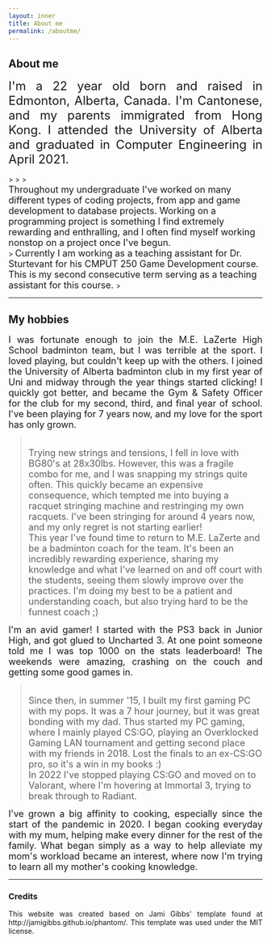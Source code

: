 ```yaml
---
layout: inner
title: About me
permalink: /aboutme/
---
```

<!-- Not sure why the text font is different -->

  <div>
  <!-- h2 I think is header 2 -->
    <h2> About me </h2>
    <!-- Most likely p for paragraph -->
    <p align=justify> <font size="5"> I'm a 22 year old born and raised in Edmonton, Alberta, Canada. I'm Cantonese, and my parents immigrated from Hong Kong. I attended the University of Alberta and graduated in Computer Engineering in April 2021. </font></p>
  </div>
>
>
> <font size="4" align=justify> <br> Throughout my undergraduate I've worked on many different types of coding projects, from app and game development to database projects. Working on a programming project is something I find extremely rewarding and enthralling, and I often find myself working nonstop on a project once I've begun. </font><br>
> <font size="4" align=justify> Currently I am working as a teaching assistant for Dr. Sturtevant for his CMPUT 250 Game Development course. This is my second consecutive term serving as a teaching assistant for this course. </font>
> <br>


---



## My hobbies

<div align=justify> <font size="4"> I was fortunate enough to join the M.E. LaZerte High School badminton team, but I was terrible at the sport. I loved playing, but couldn't keep up with the others. I joined the University of Alberta badminton club in my first year of Uni and midway through the year things started clicking! I quickly got better, and became the Gym & Safety Officer for the club for my second, third, and final year of school. I've been playing for 7 years now, and my love for the sport has only grown. </font></div>

> <font size="4" align=justify> <br> Trying new strings and tensions, I fell in love with BG80's at 28x30lbs. However, this was a fragile combo for me, and I was snapping my strings quite often. This quickly became an expensive consequence, which tempted me into buying a racquet stringing machine and restringing my own racquets. I've been stringing for around 4 years now, and my only regret is not starting earlier! </font><br>
> <font size="4" align=justify> This year I've found  time to return to M.E. LaZerte and be a badminton coach for the team. It's been an incredibly rewarding experience, sharing my knowledge and what I've learned on and off court with the students, seeing them slowly improve over the practices. I'm doing my best to be a patient and understanding coach, but also trying hard to be the funnest coach ;) </font>
> <br>


<div align=justify> <font size="4">I'm an avid gamer! I started with the PS3 back in Junior High, and got glued to Uncharted 3. At one point someone told me I was top 1000 on the stats leaderboard! The weekends were amazing, crashing on the couch and getting some good games in. </font></div>

> <font size="4" align=justify> <br> Since then, in summer '15, I built my first gaming PC with my pops. It was a 7 hour journey, but it was great bonding with my dad. Thus started my PC gaming, where I mainly played CS:GO, playing an Overklocked Gaming LAN tournament and getting second place with my friends in 2018. Lost the finals to an ex-CS:GO pro, so it's a win in my books :) </font><br>
> <font size="4" align=justify> In 2022 I've stopped playing CS:GO and moved on to Valorant, where I'm hovering at Immortal 3, trying to break through to Radiant.</font>
> <br>

<div align=justify> <font size="4">I've grown a big affinity to cooking, especially since the start of the pandemic in 2020. I began cooking everyday with my mum, helping make every dinner for the rest of the family. What began simply as a way to help alleviate my mom's workload became an interest, where now I'm trying to learn all my mother's cooking knowledge. </font></div>

---

### Credits

<div align=justify> This website was created based on Jami Gibbs' template found at http://jamigibbs.github.io/phantom/. This template was used under the MIT license. </div>